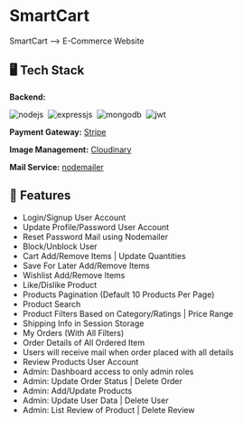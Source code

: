 # SmartCart
SmartCart --> E-Commerce Website

## 🖥️ Tech Stack
**Backend:**

![nodejs](https://img.shields.io/badge/Node.js-43853D?style=for-the-badge&logo=node.js&logoColor=white)&nbsp;
![expressjs](https://img.shields.io/badge/Express.js-000000?style=for-the-badge&logo=express&logoColor=white)&nbsp;
![mongodb](https://img.shields.io/badge/MongoDB-4EA94B?style=for-the-badge&logo=mongodb&logoColor=white)&nbsp;
![jwt](	https://img.shields.io/badge/JWT-000000?style=for-the-badge&logo=JSON%20web%20tokens&logoColor=white)&nbsp;

**Payment Gateway:**
[Stripe](https://stripe.com/)


**Image Management:** [Cloudinary](https://cloudinary.com/)

**Mail Service:** [nodemailer](https://www.npmjs.com/package/nodemailer)

## 🚀 Features
- Login/Signup User Account
- Update Profile/Password User Account
- Reset Password Mail using Nodemailer
- Block/Unblock User
- Cart Add/Remove Items | Update Quantities
- Save For Later Add/Remove Items
- Wishlist Add/Remove Items
- Like/Dislike Product
- Products Pagination (Default 10 Products Per Page)
- Product Search
- Product Filters Based on Category/Ratings | Price Range
- Shipping Info in Session Storage
- My Orders (With All Filters)
- Order Details of All Ordered Item
- Users will receive mail when order placed with all details
- Review Products User Account
- Admin: Dashboard access to only admin roles
- Admin: Update Order Status | Delete Order
- Admin: Add/Update Products
- Admin: Update User Data | Delete User
- Admin: List Review of Product | Delete Review
